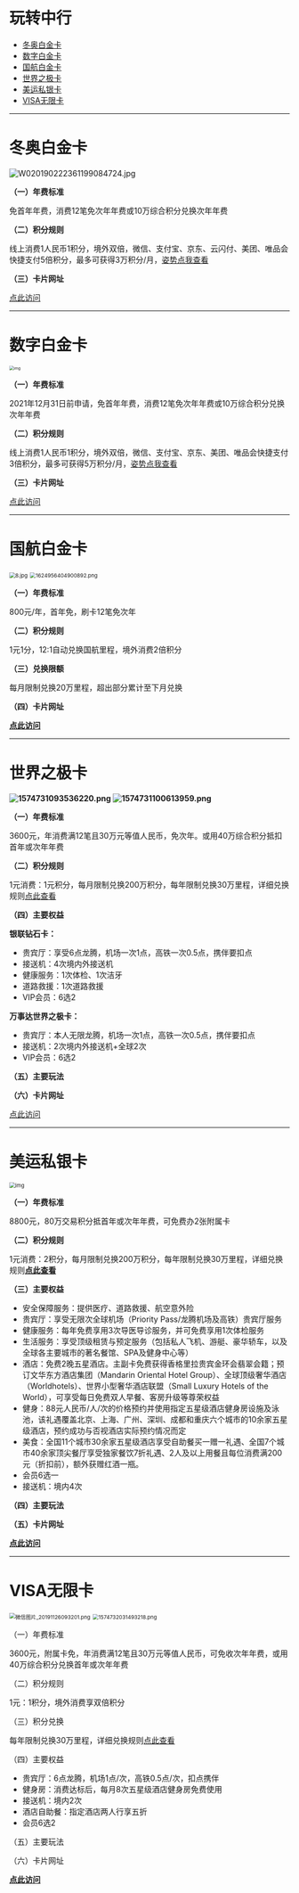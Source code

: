 # 玩转中行

- [冬奥白金卡](#冬奥白金卡)
- [数字白金卡](#数字白金卡)
- [国航白金卡](#国航白金卡)
- [世界之极卡](#世界之极卡)
- [美运私银卡](#美运私银卡)
- [VISA无限卡](#VISA无限卡)

---

# 冬奥白金卡

![W020190222361199084724.jpg](https://cos.zjkmkj.com/media/2024/08/20/d5d0935e20085d8b9a61710805db1f07-2.webp)

**（一）年费标准**

免首年年费，消费12笔免次年年费或10万综合积分兑换次年年费

**（二）积分规则**

线上消费1人民币1积分，境外双倍，微信、支付宝、京东、云闪付、美团、唯品会快捷支付5倍积分，最多可获得3万积分/月，[姿势点我查看](https://kmbk.zjkmkj.com/Index/261#858)

**（三）卡片网址**

[点此访问](https://www.boc.cn/bcservice/bc1/201902/t20190222_14821064.html)

---

# 数字白金卡

<img src="https://cos.zjkmkj.com/media/2024/08/20/9f1f5d1d935da13a4825e471c38797d4-2.webp" alt="img" style="zoom:50%;" />

**（一）年费标准**

2021年12月31日前申请，免首年年费，消费12笔免次年年费或10万综合积分兑换次年年费

**（二）积分规则**

线上消费1人民币1积分，境外双倍，微信、支付宝、京东、美团、唯品会快捷支付3倍积分，最多可获得5万积分/月，[姿势点我查看](https://kmbk.zjkmkj.com/Index/261#859)

**（三）卡片网址**

[点此访问](https://apply.mcard.boc.cn/apply/pc/product/goProductDetails)

---

# 国航白金卡

<img src="https://cos.zjkmkj.com/media/2024/08/20/0b6d3c1e609b9b751ba407b55bc50339-2.webp" alt="8.jpg" style="zoom:67%;" /> <img src="https://cos.zjkmkj.com/media/2024/08/20/e2e974f9f1325ea23c90192aed8d358d-2.webp" alt="1624956404900892.png" style="zoom:67%;" />

**（一）年费标准**

800元/年，首年免，刷卡12笔免次年

**（二）积分规则**

1元1分，12:1自动兑换国航里程，境外消费2倍积分

**（三）兑换限额**

每月限制兑换20万里程，超出部分累计至下月兑换

**（四）卡片网址**

[**点此访问**](https://www.boc.cn/bcservice/bc1/201401/t20140128_2873166.html)

---

# 世界之极卡

**![1574731093536220.png](https://cos.zjkmkj.com/media/2024/08/20/7203b9801f2990f98af2189b1b1ba1db-2.webp) ![1574731100613959.png](https://cos.zjkmkj.com/media/2024/08/20/0d92f5cfe166a8b8095349d6bd7317ee-2.webp)**

**（一）年费标准**

3600元，年消费满12笔且30万元等值人民币，免次年。或用40万综合积分抵扣首年或次年年费

**（二）积分规则**

1元消费：1元积分，每月限制兑换200万积分，每年限制兑换30万里程，详细兑换规则[点此查看](https://kmbk.zjkmkj.com/Index/284#1007)

**（四）主要权益**

**银联钻石卡：**

- 贵宾厅：享受6点龙腾，机场一次1点，高铁一次0.5点，携伴要扣点
- 接送机：4次境内外接送机
- 健康服务：1次体检、1次洁牙
- 道路救援：1次道路救援
- VIP会员：6选2

**万事达世界之极卡：**

- 贵宾厅：本人无限龙腾，机场一次1点，高铁一次0.5点，携伴要扣点
- 接送机：2次境内外接送机+全球2次
- VIP会员：6选2

**（五）主要玩法**

**（六）卡片网址**

[点此访问](http://www.boc.cn/bcservice/bc1/201709/t20170929_10858860.html)

---

# 美运私银卡

<img src="https://cos.zjkmkj.com/media/2024/08/20/94aa375b4f673ba2b066cfe1c4e40b4c-2.webp" alt="img" style="zoom:67%;" />

**（一）年费标准**

8800元，80万交易积分抵首年或次年年费，可免费办2张附属卡

**（二）积分规则**

1元消费：2积分，每月限制兑换200万积分，每年限制兑换30万里程，详细兑换规则[**点此查看**](https://kmbk.zjkmkj.com/Index/284#1007)

**（三）主要权益**

- 安全保障服务：提供医疗、道路救援、航空意外险
- 贵宾厅：享受无限次全球机场（Priority Pass/龙腾机场及高铁）贵宾厅服务
- 健康服务：每年免费享用3次导医导诊服务，并可免费享用1次体检服务
- 生活服务：享受顶级租赁与预定服务（包括私人飞机、游艇、豪华轿车，以及全球各主要城市的著名餐馆、SPA及健身中心等）
- 酒店：免费2晚五星酒店。主副卡免费获得香格里拉贵宾金环会翡翠会籍；预订文华东方酒店集团（Mandarin Oriental Hotel Group）、全球顶级奢华酒店（Worldhotels）、世界小型奢华酒店联盟（Small Luxury Hotels of the World），可享受每日免费双人早餐、客房升级等尊荣权益
- 健身：88元人民币/人/次的价格预约并使用指定五星级酒店健身房设施及泳池，该礼遇覆盖北京、上海、广州、深圳、成都和重庆六个城市的10余家五星级酒店，预约成功与否视酒店实际预约情况而定
- 美食：全国11个城市30余家五星级酒店享受自助餐买一赠一礼遇、全国7个城市40余家顶尖餐厅享受独家餐饮7折礼遇、2人及以上用餐且每位消费满200元（折扣前），额外获赠红酒一瓶。
- 会员6选一
- 接送机：境内4次

**（四）主要玩法**

**（五）卡片网址**

[**点此访问**](http://www.boc.cn/bcservice/bc1/201106/t20110630_1437947.html)

---

# VISA无限卡

<img src="https://cos.zjkmkj.com/media/2024/08/20/c434de815b9cbae2baab20bb822c488c-2.webp" alt="微信图片_20191126093201.png" style="zoom:67%;" /> <img src="https://cos.zjkmkj.com/media/2024/08/20/a41e22127a1a391450e2510f47ad5587-2.webp" alt="1574732031493218.png" style="zoom:67%;" />

（一）年费标准

3600元，附属卡免，年消费满12笔且30万元等值人民币，可免收次年年费，或用40万综合积分兑换首年或次年年费

（二）积分规则

1元：1积分，境外消费享双倍积分

（三）积分兑换

每年限制兑换30万里程，详细兑换规则[点此查看](https://kmbk.zjkmkj.com/Index/284#1007)

（四）主要权益

- 贵宾厅：6点龙腾，机场1点/次，高铁0.5点/次，扣点携伴
- 健身房：消费达标后，每月8次五星级酒店健身房免费使用
- 接送机：境内2次
- 酒店自助餐：指定酒店两人行享五折
- 会员6选2

（五）主要玩法

（六）卡片网址

[**点此访问**](http://www.boc.cn/bcservice/bc1/201309/t20130904_2451601.html)
